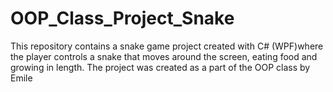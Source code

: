 # OOP_Class_Project_Snake
This repository contains a snake game project created with C# (WPF)where the player controls a snake that moves around the screen, eating food and growing in length.  The project was created as a part of the OOP class by Emile
